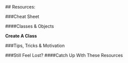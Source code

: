 <div id="resources">
## Resources: 

###Cheat Sheet

####Classes & Objects

__Create A Class__


###Tips, Tricks & Motivation


###Still Feel Lost? 
####Catch Up With These Resources













